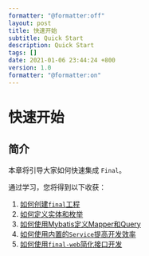 ```yaml
---
formatter: "@formatter:off"
layout: post
title: 快速开始
subtitle: Quick Start 
description: Quick Start
tags: [] 
date: 2021-01-06 23:44:24 +800 
version: 1.0
formatter: "@formatter:on"
---
```


# 快速开始

## 简介

本章将引导大家如何快速集成 `Final`。

通过学习，您将得到以下收获：

1. [如何创建`final`工程](start-final.md)
2. [如何定义实体和枚举](start-entity)
3. [如何使用Mybatis定义Mapper和Query](start-mybatis)
4. [如何使用内置的`Service`提高开发效率](start-service.md)
5. [如何使用`final-web`简化接口开发](start-web)

